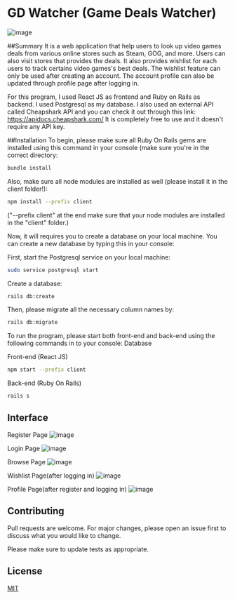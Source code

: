 # GD Watcher (Game Deals Watcher)
![image](https://user-images.githubusercontent.com/64029918/181631894-2d493c4b-1319-4532-b885-f1d435af3240.png)

##Summary
It is a web application that help users to look up video games deals from various online stores such as Steam, GOG, and more. Users can also visit stores that provides the deals. It also provides wishlist for each users to track certains video games's best deals. The wishlist feature can only be used after creating an account. The account profile can also be updated through profile page after logging in. 

For this program, I used React JS as frontend and Ruby on Rails as backend. I used Postgresql as my database.
I also used an external API called Cheapshark API and you can check it out through this link: https://apidocs.cheapshark.com/
It is completely free to use and it doesn't require any API key.

##Installation
To begin, please make sure all Ruby On Rails gems are installed using this command in your console (make sure you're in the correct directory:
```bash
bundle install
```
Also, make sure all node modules are installed as well (please install it in the client folder!):
```bash
npm install --prefix client
```
("--prefix client" at the end make sure that your node modules are installed in the "client" folder.)

Now, it will requires you to create a database on your local machine. You can create a new database by typing this in your console:

First, start the Postgresql service on your local machine:
```bash
sudo service postgresql start
```
Create a database:
```bash
rails db:create
```
Then, please migrate all the necessary column names by:
```bash
rails db:migrate
```

To run the program, please start both front-end and back-end using the following commands in to your console:
Database

Front-end (React JS)
```bash
npm start --prefix client
```
Back-end (Ruby On Rails)
```bash
rails s
```
## Interface
Register Page
![image](https://user-images.githubusercontent.com/64029918/181807997-c9c49da6-4b6b-4b72-858d-cbd846a29e68.png)

Login Page
![image](https://user-images.githubusercontent.com/64029918/181808052-bb82b570-ee6e-488c-8bbc-bfcc95b8c29d.png)

Browse Page
![image](https://user-images.githubusercontent.com/64029918/181808127-5cb3a83a-cedf-48a2-89a6-8aa5b43a6873.png)

Wishlist Page(after logging in)
![image](https://user-images.githubusercontent.com/64029918/181808255-7f1c58a0-a8fb-4638-b262-838f5cae82dc.png)

Profile Page(after register and logging in)
![image](https://user-images.githubusercontent.com/64029918/181808337-54c0cb3a-24b4-481d-a670-00e43c453e8b.png)


## Contributing
Pull requests are welcome. For major changes, please open an issue first to discuss what you would like to change.

Please make sure to update tests as appropriate.

## License
[MIT](https://choosealicense.com/licenses/mit/)

